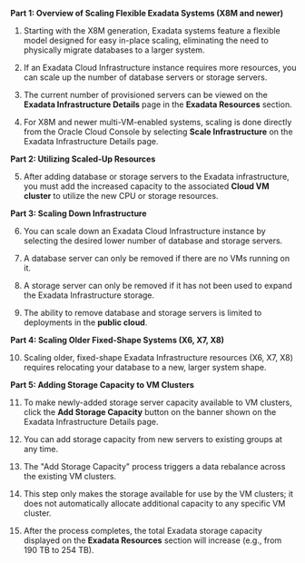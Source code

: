 
**Part 1: Overview of Scaling Flexible Exadata Systems (X8M and newer)**

1.  Starting with the X8M generation, Exadata systems feature a flexible model designed for easy in-place scaling, eliminating the need to physically migrate databases to a larger system.

2.  If an Exadata Cloud Infrastructure instance requires more resources, you can scale up the number of database servers or storage servers.

3.  The current number of provisioned servers can be viewed on the **Exadata Infrastructure Details** page in the **Exadata Resources** section.

4.  For X8M and newer multi-VM-enabled systems, scaling is done directly from the Oracle Cloud Console by selecting **Scale Infrastructure** on the Exadata Infrastructure Details page.

**Part 2: Utilizing Scaled-Up Resources**

5.  After adding database or storage servers to the Exadata infrastructure, you must add the increased capacity to the associated **Cloud VM cluster** to utilize the new CPU or storage resources.

**Part 3: Scaling Down Infrastructure**

6.  You can scale down an Exadata Cloud Infrastructure instance by selecting the desired lower number of database and storage servers.

7.  A database server can only be removed if there are no VMs running on it.

8.  A storage server can only be removed if it has not been used to expand the Exadata Infrastructure storage.

9.  The ability to remove database and storage servers is limited to deployments in the **public cloud**.

**Part 4: Scaling Older Fixed-Shape Systems (X6, X7, X8)**

10. Scaling older, fixed-shape Exadata Infrastructure resources (X6, X7, X8) requires relocating your database to a new, larger system shape.

**Part 5: Adding Storage Capacity to VM Clusters**

11. To make newly-added storage server capacity available to VM clusters, click the **Add Storage Capacity** button on the banner shown on the Exadata Infrastructure Details page.

12. You can add storage capacity from new servers to existing groups at any time.

13. The "Add Storage Capacity" process triggers a data rebalance across the existing VM clusters.

14. This step only makes the storage available for use by the VM clusters; it does not automatically allocate additional capacity to any specific VM cluster.

15. After the process completes, the total Exadata storage capacity displayed on the **Exadata Resources** section will increase (e.g., from 190 TB to 254 TB).
